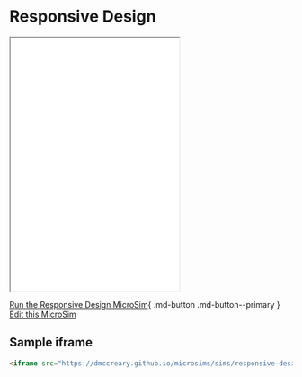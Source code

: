 # Responsive Design
<iframe src="main.html" height="450px"></iframe>

<!--
![Image Name](./image.png){ width="400" }
-->

[Run the Responsive Design MicroSim](./main.html){ .md-button .md-button--primary }
[Edit this MicroSim](https://editor.p5js.org/dmccreary/sketches/rBPH8rAw1)

## Sample iframe

```html
<iframe src="https://dmccreary.github.io/microsims/sims/responsive-design/main.html" height="200"></iframe>
```